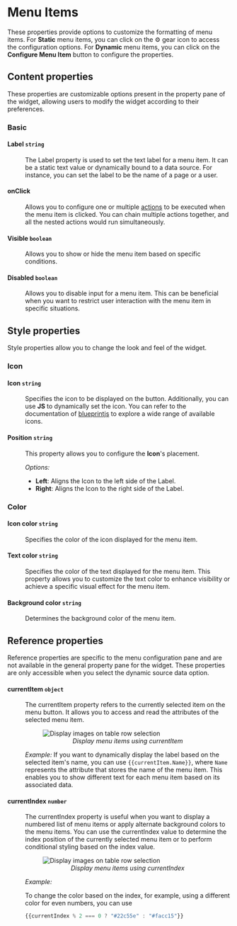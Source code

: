 # Menu Items
These properties provide options to customize the formatting of menu items. For **Static** menu items, you can click on the ⚙️ gear icon to access the configuration options. For **Dynamic** menu items, you can click on the **Configure Menu Item** button to configure the properties.



## Content properties

These properties are customizable options present in the property pane of the widget, allowing users to modify the widget according to their preferences.


### Basic


#### Label `string`

<dd>

The Label property is used to set the text label for a menu item. It can be a static text value or dynamically bound to a data source. For instance, you can set the label to be the name of a page or a user.

</dd>

#### onClick

<dd>

Allows you to configure one or multiple [actions](/reference/appsmith-framework/widget-actions) to be executed when the menu item is clicked. You can chain multiple actions together, and all the nested actions would run simultaneously.


</dd>

#### Visible `boolean`

<dd>

Allows you to show or hide the menu item based on specific conditions. 


</dd>

#### Disabled `boolean`

<dd>

Allows you to disable input for a menu item. This can be beneficial when you want to restrict user interaction with the menu item in specific situations.


</dd>


## Style properties
Style properties allow you to change the look and feel of the widget.

### Icon

#### Icon `string`

<dd>

Specifies the icon to be displayed on the button. Additionally, you can use **JS** to dynamically set the icon. You can refer to the documentation of [blueprintjs](https://blueprintjs.com/docs/#icons) to explore a wide range of available icons.

</dd>

#### Position `string`

<dd>

This property allows you to configure the **Icon**'s placement.

*Options:*
* **Left**: Aligns the Icon to the left side of the Label.
* **Right**: Aligns the Icon to the right side of the Label.


</dd>

### Color


#### Icon color `string`

<dd>

Specifies the color of the icon displayed for the menu item. 
</dd>

#### Text color `string`

<dd>

Specifies the color of the text displayed for the menu item. This property allows you to customize the text color to enhance visibility or achieve a specific visual effect for the menu item.
</dd>

#### Background color `string`

<dd>

Determines the background color of the menu item. 
</dd>


## Reference properties

Reference properties are specific to the menu configuration pane and are not available in the general property pane for the widget. These properties are only accessible when you select the dynamic source data option.

#### currentItem `object`


<dd>

The currentItem property refers to the currently selected item on the menu button. It allows you to access and read the attributes of the selected menu item. 


<figure>
  <img src="/img/MenuButton-Dynamic-Menu-Label-CurrentItem.png" style= {{width:"700px", height:"auto"}} alt="Display images on table row selection"/>
  <figcaption align = "center"><i>Display menu items using currentItem</i></figcaption>
</figure>

*Example:*
If you want to dynamically display the label based on the selected item's name, you can use `{{currentItem.Name}}`, where `Name` represents the attribute that stores the name of the menu item. This enables you to show different text for each menu item based on its associated data.



</dd>


#### currentIndex `number`

<dd>
The currentIndex property is useful when you want to display a numbered list of menu items or apply alternate background colors to the menu items. You can use the currentIndex value to determine the index position of the currently selected menu item or to perform conditional styling based on the index value.

<figure>
  <img src="/img/MenuButton-dynamic-Menu-Label-NumberedList-CurrentIndex.png" style= {{width:"700px", height:"auto"}} alt="Display images on table row selection"/>
  <figcaption align = "center"><i>Display menu items using currentIndex</i></figcaption>
</figure>


*Example:*

To change the color based on the index, for example, using a different color for even numbers, you can use

```js
{{currentIndex % 2 === 0 ? "#22c55e" : "#facc15"}}
```



</dd>

